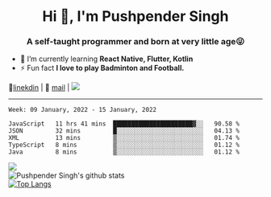 <h1 align="center">Hi 👋, I'm Pushpender Singh</h1>
<h3 align="center">A self-taught programmer and born at very little age😜</h3>

- 🌱 I’m currently learning **React Native, Flutter, Kotlin**
- ⚡ Fun fact **I love to play Badminton and Football.**

👔[linekdin](https://www.linkedin.com/in/pushpender-singh-240061202/) | 📧 [mail](mailto:pushpendersingh@p2devs.com) | ![](https://komarev.com/ghpvc/?username=pushpender-singh-ap&color=blue)


---

<!--START_SECTION:waka-->
```text
Week: 09 January, 2022 - 15 January, 2022

JavaScript   11 hrs 41 mins  ██████████████████████▓░░   90.58 % 
JSON         32 mins         █░░░░░░░░░░░░░░░░░░░░░░░░   04.13 % 
XML          13 mins         ▒░░░░░░░░░░░░░░░░░░░░░░░░   01.74 % 
TypeScript   8 mins          ▒░░░░░░░░░░░░░░░░░░░░░░░░   01.12 % 
Java         8 mins          ▒░░░░░░░░░░░░░░░░░░░░░░░░   01.12 % 
```
<!--END_SECTION:waka-->

<img align="left" src="https://github-readme-streak-stats.herokuapp.com/?user=pushpender-singh-ap&theme=dark" /></br>
![Pushpender Singh's github stats](https://github-readme-stats.vercel.app/api?username=pushpender-singh-ap&show_icons=true&theme=radical&count_private=true)</br>
[![Top Langs](https://github-readme-stats.vercel.app/api/top-langs/?username=pushpender-singh-ap&theme=radical)](https://github.com/pushpender-singh-ap/github-readme-stats)
